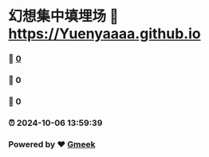 # 幻想集中填埋场 :link: https://Yuenyaaaa.github.io 
### :page_facing_up: [0](https://Yuenyaaaa.github.io/tag.html) 
### :speech_balloon: 0 
### :hibiscus: 0 
### :alarm_clock: 2024-10-06 13:59:39 
### Powered by :heart: [Gmeek](https://github.com/Meekdai/Gmeek)
